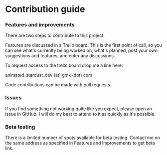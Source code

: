 #  Contribution guide

### Features and improvements

There are two steps to contribute to this project.

Features are discussed in a Trello board. This is the first point of call, so you can see what's currenlty being worked on, what's planned, post your own suggestions and features, and enter any discussions. 

To request access to the trello board drop me a line here: 

animated_stardust_dev (at) gmx (dot) com

Code contributions can be made with pull requests. 

### Issues

If you find something not working quite like you expect, please open an issue in GitHub. I will do my best to attend to it as quickly as it's possible. 

### Beta testing

There is a limited number of spots available for beta testing. Contact me on the same address as specified in Features and Improvements 
to get beta link. 
